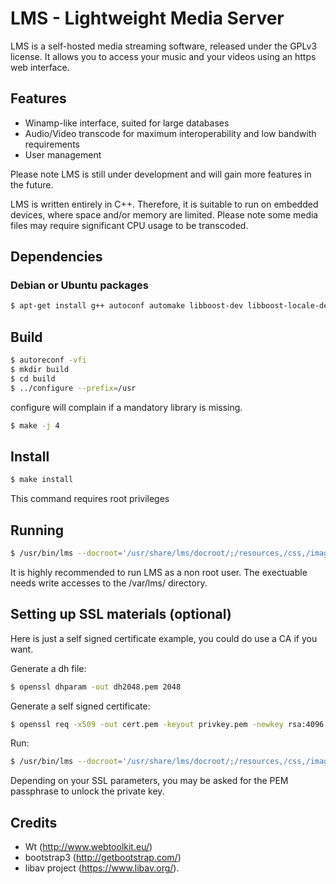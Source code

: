 # LMS - Lightweight Media Server

LMS is a self-hosted media streaming software, released under the GPLv3 license.
It allows you to access your music and your videos using an https web interface.

## Features
 - Winamp-like interface, suited for large databases
 - Audio/Video transcode for maximum interoperability and low bandwith requirements
 - User management

Please note LMS is still under development and will gain more features in the future.

LMS is written entirely in C++. Therefore, it is suitable to run on embedded devices, where space and/or memory are limited.
Please note some media files may require significant CPU usage to be transcoded.

## Dependencies
### Debian or Ubuntu packages

```sh
$ apt-get install g++ autoconf automake libboost-dev libboost-locale-dev libboost-iostreams-dev libavcodec-dev libwtdbosqlite-dev libwthttp-dev libwtdbo-dev libwt-dev libmagick++-dev libavcodec-dev libavformat-dev libav-tools
```

## Build

```sh
$ autoreconf -vfi
$ mkdir build
$ cd build
$ ../configure --prefix=/usr
```
configure will complain if a mandatory library is missing.

```sh
$ make -j 4
```

## Install

```sh
$ make install
```
This command requires root privileges

## Running

```sh
$ /usr/bin/lms --docroot='/usr/share/lms/docroot/;/resources,/css,/images' --approot=/usr/share/lms/approot --http-address 0.0.0.0 --http-port 5081
```
It is highly recommended to run LMS as a non root user.
The exectuable needs write accesses to the /var/lms/ directory.

## Setting up SSL materials (optional)
Here is just a self signed certificate example, you could do use a CA if you want.

Generate a dh file:
```sh
$ openssl dhparam -out dh2048.pem 2048
```
Generate a self signed certificate:
```sh
$ openssl req -x509 -out cert.pem -keyout privkey.pem -newkey rsa:4096
```
Run:
```sh
$ /usr/bin/lms --docroot='/usr/share/lms/docroot/;/resources,/css,/images' --approot=/usr/share/lms/approot --https-address 0.0.0.0 --https-port 5081 --ssl-certificate cert.pem --ssl-private-key privkey.pem --ssl-tmp-dh dh2048.pem
```
Depending on your SSL parameters, you may be asked for the PEM passphrase to unlock the private key.

## Credits

- Wt (http://www.webtoolkit.eu/)
- bootstrap3 (http://getbootstrap.com/)
- libav project (https://www.libav.org/).
